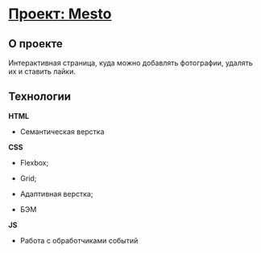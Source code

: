# [Проект: Mesto](https://bkonstantine.github.io/mesto/)

## О проекте
Интерактивная страница, куда можно добавлять фотографии, удалять их и ставить лайки.

## Технологии

**HTML**

* Семантическая верстка

**CSS**

* Flexbox;

* Grid;

* Адаптивная верстка;

* БЭМ

**JS**
* Работа с обработчиками событий
